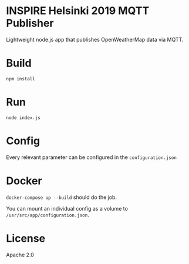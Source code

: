 # INSPIRE Helsinki 2019 MQTT Publisher

Lightweight node.js app that publishes OpenWeatherMap data via MQTT.

# Build

`npm install`

# Run

`node index.js`

# Config

Every relevant parameter can be configured in the `configuration.json`

# Docker

`docker-compose up --build` should do the job.

You can mount an individual config as a volume to `/usr/src/app/configuration.json`.

# License

Apache 2.0
